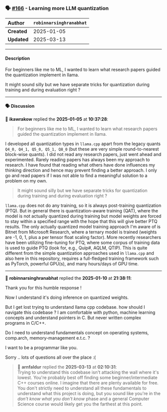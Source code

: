 ### 🗣️ [#166](https://github.com/ikawrakow/ik_llama.cpp/discussions/166) - Learning more LLM quantization

| **Author** | `robinnarsinghranabhat` |
| :--- | :--- |
| **Created** | 2025-01-05 |
| **Updated** | 2025-03-13 |

---

#### Description

For beginners like me to ML, I wanted to learn what research papers guided the quantization implement in llama.

It might sound silly but we have separate tricks for quantization during training and during evaluation right ?

---

#### 🗣️ Discussion

👤 **ikawrakow** replied the **2025-01-05** at **10:37:28**:<br>

> For beginners like me to ML, I wanted to learn what research papers guided the quantization implement in llama.

I developed all quantization types in `llama.cpp` apart from the legacy quants `Q4_0, Q4_1, Q5_0, Q5_1, Q8_0` (but these are very simple round-to-nearest block-wise quants). I did not read any research papers, just went ahead and experimented. Rarely reading papers has always been my approach to research. I have found that reading what others have done influences my thinking direction and hence may prevent finding a better approach. I only go and read papers if I was not able to find a meaningful solution to a problem on my own.

> It might sound silly but we have separate tricks for quantization during training and during evaluation right ?  

`llama.cpp` does not do any training, so it is always post-training quantization (PTQ). But in general there is quantization-aware training (QAT), where the model is not actually quantized during training but model weights are forced to stay within a specified range with the hope that this will give better PTQ results. The only actually quantized model training approach I'm aware of is Bitnet from Microsoft Research, where a ternary model is trained (weights are -1, 0, 1, plus a per tensor float scaling factor). More recently researchers have been utilizing fine-tuning for PTQ, where some corpus of training data is used to guide PTQ (look for, e.g., Quip#, AQLM, QTIP). This is quite different from the simple quantization approaches used in `llama.cpp` and also here in this repository, requires a full-fledged training framework such as PyTorch, powerful GPU(s), and many hours/days of GPU time.

---

👤 **robinnarsinghranabhat** replied the **2025-01-10** at **21:38:11**:<br>

Thank you for this humble response ! 

Now I understand it's doing inference on quantized weights. 

But I get lost trying to understand llama cpp codebase. how should I navigate this codebase ?
I am comfortable with python, machine learning concepts and understand pointers in C.
 But never written complex programs in C/C++.

Do I need to understand fundamentals concept on operating systems, comp.arch, memory-management e.t.c. ? 

I want to be a programmar like you. 

Sorry .. lots of questions all over the place :(

> 👤 **arnfaldur** replied the **2025-03-13** at **02:10:31**:<br>
> Trying to understand this codebase isn't attacking the wall where it's lowest. You're probably best off finding some beginner/intermediate C++ courses online. I imagine that there are plenty available for free. You don't strictly need to understand all these fundamentals to understand what this project is doing, but you sound like you're in the *don't know what you don't know* phase and a general Computer Science course would likely get you the farthest at this point.